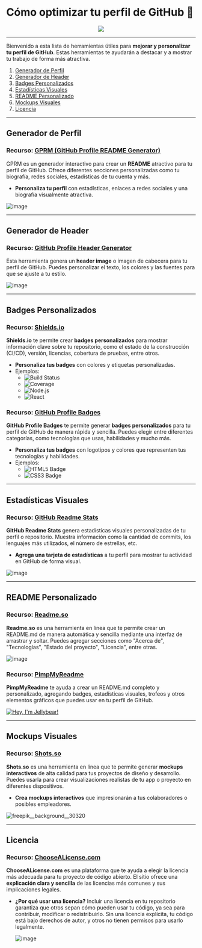 # Cómo optimizar tu perfil de GitHub 🐙


<div align="center">
  <img src="https://github.com/user-attachments/assets/3183febd-b156-4ebe-9468-554a2daa8e5c" />
</div>


---

Bienvenido a esta lista de herramientas útiles para **mejorar y personalizar tu perfil de GitHub**. Estas herramientas te ayudarán a destacar y a mostrar tu trabajo de forma más atractiva.

1. [Generador de Perfil](#generador-de-perfil)
2. [Generador de Header](#generador-de-header)
3. [Badges Personalizados](#badges)
4. [Estadísticas Visuales](#estadísticas-visuales)
5. [README Personalizado](#readme)
6. [Mockups Visuales](#mockups)
7. [Licencia](#licencia)

---

## Generador de Perfil

### Recurso: [GPRM (GitHub Profile README Generator)](https://gprm.itsvg.in/)

GPRM es un generador interactivo para crear un **README** atractivo para tu perfil de GitHub. Ofrece diferentes secciones personalizadas como tu biografía, redes sociales, estadísticas de tu cuenta y más.

- **Personaliza tu perfil** con estadísticas, enlaces a redes sociales y una biografía visualmente atractiva.

![image](https://github.com/user-attachments/assets/40e14276-d2d5-4b31-b4e4-2f0fdab2560f)

---

## Generador de Header

### Recurso: [GitHub Profile Header Generator](https://rahuldkjain.github.io/gh-profile-readme-generator/)

Esta herramienta genera un **header image** o imagen de cabecera para tu perfil de GitHub. Puedes personalizar el texto, los colores y las fuentes para que se ajuste a tu estilo.

![image](https://github.com/user-attachments/assets/51447cbb-a567-4696-9cd5-62b325bd943a)

---

## Badges Personalizados

### Recurso: [Shields.io](https://shields.io/)

**Shields.io** te permite crear **badges personalizados** para mostrar información clave sobre tu repositorio, como el estado de la construcción (CI/CD), versión, licencias, cobertura de pruebas, entre otros.

- **Personaliza tus badges** con colores y etiquetas personalizadas.
- Ejemplos:
  - ![Build Status](https://img.shields.io/travis/com/usuario/repositorio)
  - ![Coverage](https://img.shields.io/coveralls/github/usuario/repositorio)
  - ![Node.js](https://img.shields.io/badge/Node.js-43853D?style=for-the-badge&logo=node.js&logoColor=white)
  - ![React](https://img.shields.io/badge/React-61DAFB?style=for-the-badge&logo=react&logoColor=black)
 

### Recurso: [GitHub Profile Badges](https://home.aveek.io/GitHub-Profile-Badges/)

**GitHub Profile Badges** te permite generar **badges personalizados** para tu perfil de GitHub de manera rápida y sencilla. 
Puedes elegir entre diferentes categorías, como tecnologías que usas, habilidades y mucho más.

- **Personaliza tus badges** con logotipos y colores que representen tus tecnologías y habilidades.
- Ejemplos:
  - ![HTML5 Badge](https://img.shields.io/badge/HTML5-E34F26.svg?style=for-the-badge&logo=HTML5&logoColor=white)
  - ![CSS3 Badge](https://img.shields.io/badge/CSS3-1572B6.svg?style=for-the-badge&logo=CSS3&logoColor=white)
---

## Estadísticas Visuales

### Recurso: [GitHub Readme Stats](https://github.com/anuraghazra/github-readme-stats)

**GitHub Readme Stats** genera estadísticas visuales personalizadas de tu perfil o repositorio. Muestra información como la cantidad de commits, los lenguajes más utilizados, el número de estrellas, etc.

- **Agrega una tarjeta de estadísticas** a tu perfil para mostrar tu actividad en GitHub de forma visual.

![image](https://github.com/user-attachments/assets/2ea011f6-5c0d-46dc-9fc6-ed8e4a91ec21)

---

## README Personalizado

### Recurso: [Readme.so](https://readme.so/es)

**Readme.so** es una herramienta en línea que te permite crear un README.md de manera automática y sencilla mediante una interfaz de arrastrar y soltar. Puedes agregar secciones como "Acerca de", "Tecnologías", "Estado del proyecto", "Licencia", entre otras.

![image](https://github.com/user-attachments/assets/edeb72bf-7300-4c48-88fe-473d1d029e5c)

### Recurso: [PimpMyReadme](https://pimp-my-readme-next.vercel.app/)

**PimpMyReadme** te ayuda a crear un README.md completo y personalizado, agregando badges, estadísticas visuales, trofeos y otros elementos gráficos que puedes usar en tu perfil de GitHub.

[![Hey, I'm Jellybear! ](https://pimp-my-readme-next.vercel.app/api/sliding-text?emojis=1f419&text=Hey%2C%20I%27m%20Jellybear%21%20)](https://pimp-my-readme-next.vercel.app)

---

## Mockups Visuales

### Recurso: [Shots.so](https://shots.so/)

**Shots.so** es una herramienta en línea que te permite generar **mockups interactivos** de alta calidad para tus proyectos de diseño y desarrollo. Puedes usarla para crear visualizaciones realistas de tu app o proyecto en diferentes dispositivos.

- **Crea mockups interactivos** que impresionarán a tus colaboradores o posibles empleadores.

![freepik__background__30320](https://github.com/user-attachments/assets/f6207856-e5b7-4f13-bf1b-88b455023bec)

---

## Licencia

### Recurso: [ChooseALicense.com](https://choosealicense.com/)

**ChooseALicense.com** es una plataforma que te ayuda a elegir la licencia más adecuada para tu proyecto de código abierto. El sitio ofrece una **explicación clara y sencilla** de las licencias más comunes y sus implicaciones legales.

- **¿Por qué usar una licencia?**
  Incluir una licencia en tu repositorio garantiza que otros sepan cómo pueden usar tu código, ya sea para contribuir, modificar o redistribuirlo. Sin una licencia explícita, tu código está bajo derechos de autor, y otros no tienen permisos para usarlo legalmente.

  ![image](https://github.com/user-attachments/assets/a84c3ca6-c6f1-4447-be24-c2f9a8d25c9f)


